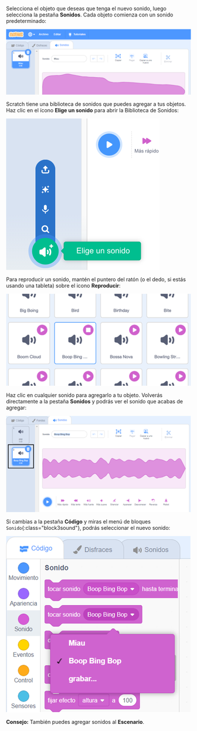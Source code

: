Selecciona el objeto que deseas que tenga el nuevo sonido, luego selecciona la pestaña **Sonidos**. Cada objeto comienza con un sonido predeterminado:

![La pestaña Sonidos se abre en el editor de Scratch.](images/sound-tab.png)

Scratch tiene una biblioteca de sonidos que puedes agregar a tus objetos. Haz clic en el ícono **Elige un sonido** para abrir la Biblioteca de Sonidos:

![El icono 'Elige un sonido' resaltado.](images/choose-a-sound-button.png)

Para reproducir un sonido, mantén el puntero del ratón (o el dedo, si estás usando una tableta) sobre el icono **Reproducir**:

![Iconos de 'Reproducir'.](images/sound-preview.png)

Haz clic en cualquier sonido para agregarlo a tu objeto. Volverás directamente a la pestaña **Sonidos** y podrás ver el sonido que acabas de agregar:

![Un sonido recién insertado en la pestaña Sonidos.](images/new-sound-added.png)

Si cambias a la pestaña **Código** y miras el menú de bloques `Sonido`{:class="block3sound"}, podrás seleccionar el nuevo sonido:

![El menú de bloques 'Sonido' con el nuevo sonido disponible para usar dentro los bloques.](images/new-sound-block.png)

**Consejo:** También puedes agregar sonidos al **Escenario**.
